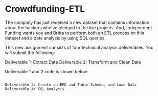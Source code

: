 # Crowdfunding-ETL
The company has just received a new dataset that contains information about the backers who’ve pledged to the live projects. And, Independent Funding wants you and Britta to perform both an ETL process on this dataset and a data analysis by using SQL queries.

This new assignment consists of four technical analysis deliverables. You will submit the following:

Deliverable 1: Extract Data
Deliverable 2: Transform and Clean Data

Deliverable 1 and 2 code is shown below:

```

Deliverable 3: Create an ERD and Table Schema, and Load Data
Deliverable 4: SQL Analysis

